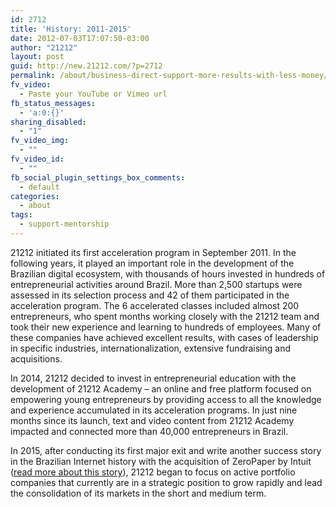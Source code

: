 ```yaml
---
id: 2712
title: 'History: 2011-2015'
date: 2012-07-03T17:07:50-03:00
author: "21212"
layout: post
guid: http://new.21212.com/?p=2712
permalink: /about/business-direct-support-more-results-with-less-money/
fv_video:
  - Paste your YouTube or Vimeo url
fb_status_messages:
  - 'a:0:{}'
sharing_disabled:
  - "1"
fv_video_img:
  - ""
fv_video_id:
  - ""
fb_social_plugin_settings_box_comments:
  - default
categories:
  - about
tags:
  - support-mentorship
---
```

21212 initiated its first acceleration program in September 2011. In the following years, it played an important role in the development of the Brazilian digital ecosystem, with thousands of hours invested in hundreds of entrepreneurial activities around Brazil. More than 2,500 startups were assessed in its selection process and 42 of them participated in the acceleration program. The 6 accelerated classes included almost 200 entrepreneurs, who spent months working closely with the 21212 team and took their new experience and learning to hundreds of employees. Many of these companies have achieved excellent results, with cases of leadership in specific industries, internationalization, extensive fundraising and acquisitions.

In 2014, 21212 decided to invest in entrepreneurial education with the development of 21212 Academy &#8211; an online and free platform focused on empowering young entrepreneurs by providing access to all the knowledge and experience accumulated in its acceleration programs. In just nine months since its launch, text and video content from 21212 Academy impacted and connected more than 40,000 entrepreneurs in Brazil.

In 2015, after conducting its first major exit and write another success story in the Brazilian Internet history with the acquisition of ZeroPaper by Intuit (<a href="http://techcrunch.com/2015/01/21/intuit-buys-zero-paper-its-first-acquisition-in-brazil/" target="_blank">read more about this story</a>), 21212 began to focus on active portfolio companies that currently are in a strategic position to grow rapidly and lead the consolidation of its markets in the short and medium term.

&nbsp;